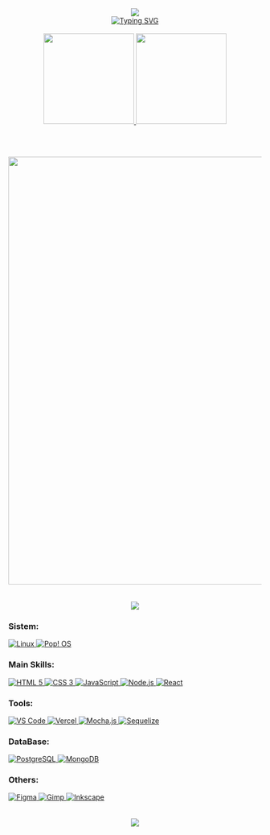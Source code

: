 <div align="center">
<img src="https://capsule-render.vercel.app/api?type=waving&color=282a36&height=180&section=header&text=Felipe%20dos%20Santos&fontSize=30&fontAlignY=35&fontColor=FE749A&animation=twinkling" />
</div>

<div align="center">
  <a href="https://git.io/typing-svg"><img src="https://readme-typing-svg.herokuapp.com?font=Fira+Code&size=25&pause=1000&color=FF6E96&center=true&width=800&height=60&lines=Oi!+Eu+sou+o+Felipe+dos+Santos;Tenho+27+anos+e+moro+em+Curitiba%2FPR%2C+Brasil;Estudo+desenvolvimento+web+com+JavaScript" alt="Typing SVG" /></a>
</div><br>

<div align="center">
  <a href="https://github.com/oifelipesan" target="_blank">
    <img height="180em" src="https://github-readme-stats.vercel.app/api?username=oifelipesan&count_private=true&show_icons=true&theme=dracula&hide_border=true">
    <img height="180em" src="https://github-readme-stats.vercel.app/api/top-langs/?username=oifelipesan&layout=compact&theme=dracula&hide_border=true">
  </a>
</div>

<br><br>

<div align="center">
   <img width="850" src="https://activity-graph.herokuapp.com/graph?username=oifelipesan&theme=github&hide_border=true&area=true">
</div><br><br>

<div align="center">
  <img src="https://github-profile-trophy.vercel.app/?username=oifelipesan&theme=dracula&no-bg=true&margin-w=15&margin-h=15">
</div>

<div>

  ### Sistem:
  <a href="https://pt.wikipedia.org/wiki/Linux" target="_blank">
    <img src="https://img.shields.io/badge/Linux-FCC624?style=for-the-badge&logo=linux&logoColor=black" alt="Linux">
  </a>
  <a href="https://pop.system76.com/" target="_blank">
    <img src="https://img.shields.io/badge/Pop!_OS-48B9C7?style=for-the-badge&logo=Pop!_OS&logoColor=white"
      alt="Pop! OS">
  </a>

  ### Main Skills:
  <a href="https://developer.mozilla.org/pt-BR/docs/Web/HTML" target="_blank">
    <img src="https://img.shields.io/badge/HTML5-E34F26?style=for-the-badge&logo=html5&logoColor=white" alt="HTML 5">
  </a>
  <a href="https://developer.mozilla.org/pt-BR/docs/Web/CSS" target="_blank">
    <img src="https://img.shields.io/badge/CSS3-1572B6?style=for-the-badge&logo=css3&logoColor=white" alt="CSS 3">
  </a>
  <a href="https://developer.mozilla.org/pt-BR/docs/Web/JavaScript" target="_blank">
    <img src="https://img.shields.io/badge/JavaScript-323330?style=for-the-badge&logo=javascript&logoColor=F7DF1E"
      alt="JavaScript">
  </a>
  <a href="https://nodejs.org/en/" target="_blank">
    <img src="https://img.shields.io/badge/Node.js-43853D?style=for-the-badge&logo=node.js&logoColor=white"
      alt="Node.js">
  </a>
  <a href="https://reactjs.org/" target="_blank">
    <img src="https://img.shields.io/badge/React-20232A?style=for-the-badge&logo=react&logoColor=61DAFB" alt="React">
  </a>

  ### Tools:
  <a href="https://code.visualstudio.com/" target="_blank">
    <img
      src="https://img.shields.io/badge/Visual_Studio_Code-0078D4?style=for-the-badge&logo=visual%20studio%20code&logoColor=white"
      alt="VS Code">
  </a>
  <a href="https://vercel.com/" target="_blank">
    <img src="https://img.shields.io/badge/Vercel-000000?style=for-the-badge&logo=vercel&logoColor=white" alt="Vercel">
  </a>
  <a href="https://img.shields.io/badge/mocha.js-323330?style=for-the-badge&logo=mocha&logoColor=Brown" target="_blank">
    <img src="https://img.shields.io/badge/mocha.js-323330?style=for-the-badge&logo=mocha&logoColor=Brown"
      alt="Mocha.js">
  </a>
  <a href="https://sequelize.org/" target="_blank">
    <img src="https://img.shields.io/badge/Sequelize-52B0E7?style=for-the-badge&logo=Sequelize&logoColor=white"
      alt="Sequelize">
  </a>

  ### DataBase:
  <a href="https://www.postgresql.org/" target="_blank">
    <img src="https://img.shields.io/badge/PostgreSQL-316192?style=for-the-badge&logo=postgresql&logoColor=white"
      alt="PostgreSQL">
  </a>
  <a href="https://www.mongodb.com/" target="_blank">
    <img src="https://img.shields.io/badge/MongoDB-4EA94B?style=for-the-badge&logo=mongodb&logoColor=white"
      alt="MongoDB">
  </a>

  ### Others:
  <a href="https://www.figma.com/" target="_blank">
    <img src="https://img.shields.io/badge/Figma-F24E1E?style=for-the-badge&logo=figma&logoColor=white" alt="Figma">
  </a>
  <a href="https://www.gimp.org/" target="_blank">
    <img src="https://img.shields.io/badge/gimp-5C5543?style=for-the-badge&logo=gimp&logoColor=white" alt="Gimp">
  </a>
  <a href="https://inkscape.org/" target="_blank">
    <img src="https://img.shields.io/badge/Inkscape-000000?style=for-the-badge&logo=Inkscape&logoColor=white"
      alt="Inkscape">
  </a>
</div><br><br>

<div align="center">
</div>

<div align="center">
  <img src="https://capsule-render.vercel.app/api?type=waving&color=282a36&height=120&section=footer&animation=twinkling" />
</div>
